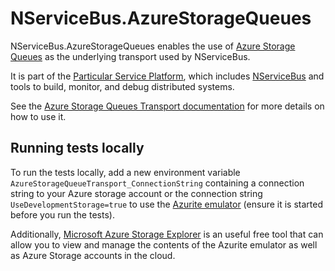 # NServiceBus.AzureStorageQueues

NServiceBus.AzureStorageQueues enables the use of [Azure Storage Queues](https://learn.microsoft.com/en-us/azure/storage/queues/storage-queues-introduction) as the underlying transport used by NServiceBus.

It is part of the [Particular Service Platform](https://particular.net/service-platform), which includes [NServiceBus](https://particular.net/nservicebus) and tools to build, monitor, and debug distributed systems.

See the [Azure Storage Queues Transport documentation](https://docs.particular.net/nservicebus/azure-storage-queues/) for more details on how to use it.

## Running tests locally

To run the tests locally, add a new environment variable `AzureStorageQueueTransport_ConnectionString` containing a connection string to your Azure storage account or the connection string `UseDevelopmentStorage=true` to use the [Azurite emulator](https://docs.microsoft.com/en-us/azure/storage/common/storage-use-azurite) (ensure it is started before you run the tests).

Additionally, [Microsoft Azure Storage Explorer](https://azure.microsoft.com/en-us/products/storage/storage-explorer) is an useful free tool that can allow you to view and manage the contents of the Azurite emulator as well as Azure Storage accounts in the cloud.
